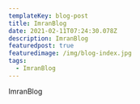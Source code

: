 ```yaml
---
templateKey: blog-post
title: ImranBlog
date: 2021-02-11T07:24:30.078Z
description: ImranBlog
featuredpost: true
featuredimage: /img/blog-index.jpg
tags:
  - ImranBlog
---
```

ImranBlog